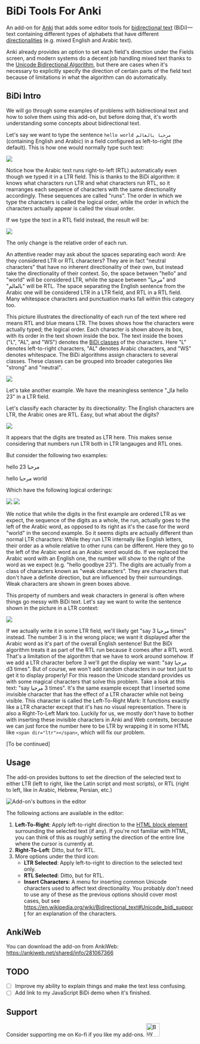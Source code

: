 # BiDi Tools For Anki

An add-on for [Anki](https://apps.ankiweb.net/) that adds some editor tools for
[bidirectional text](https://en.wikipedia.org/wiki/Bidirectional_text)
(BiDi)—text containing different types of alphabets that have different
[directionalities](https://en.wikipedia.org/wiki/Writing_system#Directionality) (e.g. mixed English and Arabic text).

Anki already provides an option to set each field's direction under the Fields screen,
and modern systems do a decent job handling mixed text thanks to the [Unicode Bidirectional Algorithm](https://unicode.org/reports/tr9/),
but there are cases when it's necessary to explicitly specify the direction of certain parts
of the field text because of limitations in what the algorithm can do automatically.

## BiDi Intro

We will go through some examples of problems with bidirectional text and how to solve them using this add-on,
but before doing that, it's worth understanding some concepts about bidirectional text.

Let's say we want to type the sentence `hello world مرحبا بالعالم` (containing English and Arabic)
in a field configured as left-to-right (the default). This is how one
would normally type such text:

![](demo/1.gif)

Notice how the Arabic text runs right-to-left (RTL) automatically even though we typed it in a LTR field.
This is thanks to the BiDi algorithm: it knows what characters run LTR and what characters run RTL,
so it rearranges each sequence of characters with the same directionality accordingly. These sequences are called "runs".
The order in which we type the characters is called the logical order, while the order in which
the characters actually appear is called the visual order.

If we type the text in a RTL field instead, the result will be:

![](demo/2.png)

The only change is the relative order of each run.

An attentive reader may ask about the spaces separating each word: Are they considered
LTR or RTL characters? They are in fact "neutral characters" that have no inherent directionality
of their own, but instead take the directionality of their context. So, the space between "hello"
and "world" will be considered LTR, while the space between "مرحبا" and "بالعالم" will be RTL.
The space separating the English sentence from the Arabic one will be considered LTR in a LTR field,
and RTL in a RTL field. Many whitespace characters and punctuation marks fall within this category too.

This picture illustrates the directionality of each run of the text where red means RTL and blue means LTR.
The boxes shows how the characters were actually typed; the logical order.
Each character is shown above its box, with its order in the text shown inside the box.
The text inside the boxes ("L", "AL", and "WS") denotes the [BiDi classes](https://unicode.org/reports/tr44/#Bidi_Class_Values) of the characters.
Here "L" denotes left-to-right characters, "AL" denotes Arabic characters, and "WS" denotes whitespace.
The BiDi algorithms assign characters to several classes. These classes can be grouped
into broader categories like "strong" and "neutral".

![](demo/2-illustrated.png)

Let's take another example. We have the meaningless sentence "قال hello 23" in a LTR field.

Let's classify each character by its directionality: The English characters are LTR, the Arabic ones are RTL.
Easy, but what about the digits?

![](demo/3.png)

It appears that the digits are treated as LTR here. This makes sense considering
that numbers run LTR both in LTR langauges and RTL ones.

But consider the following two examples:

hello مرحبا 23

hello مرحبا world

Which have the following logical orderings:

![](demo/4.png)
![](demo/5.png)


We notice that while the digits in the first example are ordered LTR as we expect,
the sequence of the digits as a whole, the run, actually goes to the left of the Arabic word,
as opposed to its right as it's the case for the word "world" in the second example.
So it seems digits are actually different than normal LTR characters: While they run
LTR internally like English letters, their order as a whole relative to other runs can be different.
Here they go to the left of the Arabic word as an Arabic word would do.
If we replaced the Arabic word with an English one, the number will show to the right
of the word as we expect (e.g. "hello goodbye 23").
The digits are actually from a class of characters known as "weak characters".
They are characters that don't have a definite direction, but are influenced by their surroundings.
Weak characters are shown in green boxes above.

This property of numbers and weak characters in general is often where things go messy with BiDi text.
Let's say we want to write the sentence shown in the picture in a LTR context:

![](demo/6.png)

If we actually write it in some LTR field, we'll likely get "say مرحبا 3 times" instead.
The number 3 is in the wrong place; we want it displayed
after the Arabic word as it's part of the overall English sentence! But the BiDi algorithm treats it as part
of the RTL run because it comes after a RTL word.
That's a limitation of the algorithm that we have to work around somehow.
If we add a LTR character before 3 we'll get the display we want: "say مرحبا d3 times".
But of course, we won't add random characters in our text
just to get it to display properly!
For this reason the Unicode standard provides us with some
magical characters that solve this problem. Take a look at this text: "say مرحبا ‎3 times".
It's the same example except that I inserted some invisible character that has the effect
of a LTR character while not being visible.
This character is called the Left-To-Right Mark: It functions exactly like a LTR character except that it's has
no visual representation. There is also a Right-To-Left Mark too.
Luckily for us, we mostly don't have to bother with inserting these invisible characters in Anki and Web contexts,
because we can just force the number here to be LTR by wrapping it in some HTML like `<span dir="ltr"></span>`,
which will fix our problem.

[To be continued]

## Usage

The add-on provides buttons to set the direction of the selected text to either LTR
(left to right, like the Latin script and most scripts), or RTL (right to left,
like in Arabic, Hebrew, Persian, etc.)

![Add-on's buttons in the editor](demo/editor.png)

The following actions are available in the editor:
1. **Left-To-Right**: Apply left-to-right direction to the [HTML block element](https://developer.mozilla.org/en-US/docs/Web/HTML/Block-level_elements)
  surrounding the selected text (if any). If you're not familiar with HTML, you can think of this as roughly setting the direction
  of the entire line where the cursor is currently at.
2. **Right-To-Left**: Ditto, but for RTL.
3. More options under the third icon:
   - **LTR Selected**: Apply left-to-right to direction to the selected text only.
   - **RTL Selected**: Ditto, but for RTL.
   - **Insert Characters**: A menu for inserting common Unicode characters used to affect text directionality.
     You probably don't need to use any of these as the previous options should cover most cases,
     but see <https://en.wikipedia.org/wiki/Bidirectional_text#Unicode_bidi_support> for an explanation of the characters.

## AnkiWeb

You can download the add-on from AnkiWeb: <https://ankiweb.net/shared/info/281067366>

## TODO

- [ ] Improve my ability to explain things and make the text less confusing.
- [ ] Add link to my JavaScript BiDi demo when it's finished.

## Support

Consider supporting me on Ko-fi if you like my add-ons.
<a href='https://ko-fi.com/U7U8AE997' target='_blank'><img height='36' style='border:0px;height:36px;' src='https://cdn.ko-fi.com/cdn/kofi1.png?v=3' border='0' alt='Buy Me a Coffee at ko-fi.com' /></a>
